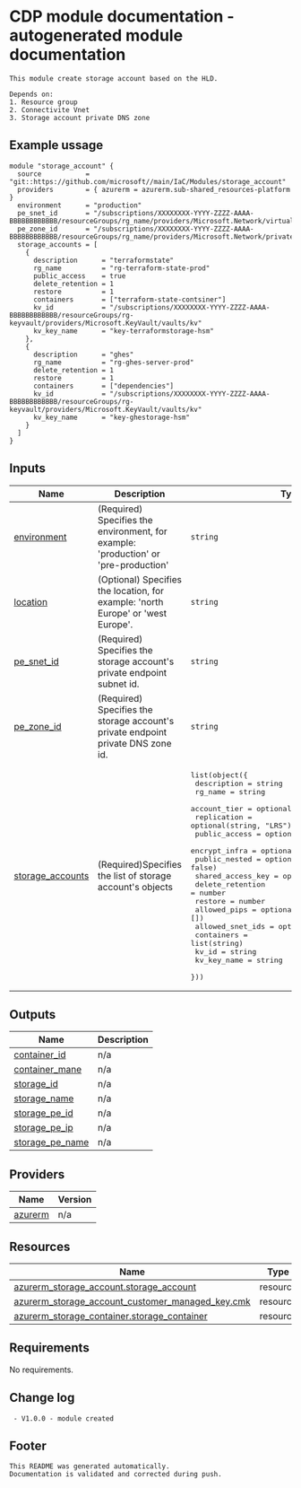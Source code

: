 <!-- BEGIN_TF_DOCS -->
# CDP module documentation - autogenerated module documentation
```hcl
This module create storage account based on the HLD.

Depends on:
1. Resource group
2. Connectivite Vnet
3. Storage account private DNS zone
```
## Example ussage
```hcl
module "storage_account" {
  source           = "git::https://github.com/microsoft//main/IaC/Modules/storage_account"
  providers        = { azurerm = azurerm.sub-shared_resources-platform }
  environment      = "production"
  pe_snet_id       = "/subscriptions/XXXXXXXX-YYYY-ZZZZ-AAAA-BBBBBBBBBBBB/resourceGroups/rg_name/providers/Microsoft.Network/virtualNetworks/vnet_name/subnets/snet_name"
  pe_zone_id       = "/subscriptions/XXXXXXXX-YYYY-ZZZZ-AAAA-BBBBBBBBBBBB/resourceGroups/rg_name/providers/Microsoft.Network/privateDnsZones/privatelink.blob.core.windows.net"
  storage_accounts = [
    {
      description      = "terraformstate"
      rg_name          = "rg-terraform-state-prod"
      public_access    = true
      delete_retention = 1
      restore          = 1
      containers       = ["terraform-state-contsiner"]
      kv_id            = "/subscriptions/XXXXXXXX-YYYY-ZZZZ-AAAA-BBBBBBBBBBBB/resourceGroups/rg-keyvault/providers/Microsoft.KeyVault/vaults/kv"
      kv_key_name      = "key-terraformstorage-hsm"
    },
    {
      description      = "ghes" 
      rg_name          = "rg-ghes-server-prod"
      delete_retention = 1
      restore          = 1
      containers       = ["dependencies"]
      kv_id            = "/subscriptions/XXXXXXXX-YYYY-ZZZZ-AAAA-BBBBBBBBBBBB/resourceGroups/rg-keyvault/providers/Microsoft.KeyVault/vaults/kv"
      kv_key_name      = "key-ghestorage-hsm"
    }
  ]
}
```
## Inputs

| Name | Description | Type | Default | Required |
|------|-------------|------|---------|:--------:|
| <a name="input_environment"></a> [environment](#input\_environment) | (Required) Specifies the environment, for example: 'production' or 'pre-production' | `string` | n/a | yes |
| <a name="input_location"></a> [location](#input\_location) | (Optional) Specifies the location, for example: 'north Europe' or 'west Europe'. | `string` | `"West Europe"` | no |
| <a name="input_pe_snet_id"></a> [pe\_snet\_id](#input\_pe\_snet\_id) | (Required) Specifies the storage account's private endpoint subnet id. | `string` | n/a | yes |
| <a name="input_pe_zone_id"></a> [pe\_zone\_id](#input\_pe\_zone\_id) | (Required) Specifies the storage account's private endpoint private DNS zone id. | `string` | n/a | yes |
| <a name="input_storage_accounts"></a> [storage\_accounts](#input\_storage\_accounts) | (Required)Specifies the list of storage account's objects | <pre>list(object({<br>    description       = string<br>    rg_name           = string<br>    account_tier      = optional(string, "Standard")<br>    replication       = optional(string, "LRS")<br>    public_access     = optional(bool, true)<br>    encrypt_infra     = optional(bool, true)<br>    public_nested     = optional(bool, false)<br>    shared_access_key = optional(bool, true)<br>    delete_retention  = number<br>    restore           = number<br>    allowed_pips      = optional(list(string), [])<br>    allowed_snet_ids  = optional(list(string), [])<br>    containers        = list(string)<br>    kv_id             = string<br>    kv_key_name       = string<br>  }))</pre> | n/a | yes |

## Outputs

| Name | Description |
|------|-------------|
| <a name="output_container_id"></a> [container\_id](#output\_container\_id) | n/a |
| <a name="output_container_mane"></a> [container\_mane](#output\_container\_mane) | n/a |
| <a name="output_storage_id"></a> [storage\_id](#output\_storage\_id) | n/a |
| <a name="output_storage_name"></a> [storage\_name](#output\_storage\_name) | n/a |
| <a name="output_storage_pe_id"></a> [storage\_pe\_id](#output\_storage\_pe\_id) | n/a |
| <a name="output_storage_pe_ip"></a> [storage\_pe\_ip](#output\_storage\_pe\_ip) | n/a |
| <a name="output_storage_pe_name"></a> [storage\_pe\_name](#output\_storage\_pe\_name) | n/a |

## Providers

| Name | Version |
|------|---------|
| <a name="provider_azurerm"></a> [azurerm](#provider\_azurerm) | n/a |

## Resources

| Name | Type |
|------|------|
| [azurerm_storage_account.storage_account](https://registry.terraform.io/providers/hashicorp/azurerm/latest/docs/resources/storage_account) | resource |
| [azurerm_storage_account_customer_managed_key.cmk](https://registry.terraform.io/providers/hashicorp/azurerm/latest/docs/resources/storage_account_customer_managed_key) | resource |
| [azurerm_storage_container.storage_container](https://registry.terraform.io/providers/hashicorp/azurerm/latest/docs/resources/storage_container) | resource |

## Requirements

No requirements.

## Change log
```hcl
 - V1.0.0 - module created
```
## Footer
```hcl
This README was generated automatically.
Documentation is validated and corrected during push.
```
<!-- END_TF_DOCS -->